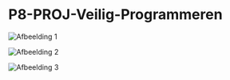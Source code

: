 # P8-PROJ-Veilig-Programmeren

![Afbeelding 1](https://lennonstolk.nl/img/projects/veilig1.png)


![Afbeelding 2](https://lennonstolk.nl/img/projects/veilig2.png)


![Afbeelding 3](https://lennonstolk.nl/img/projects/veilig3.png)
